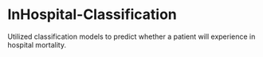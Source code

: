 # InHospital-Classification

Utilized classification models to predict whether a patient will experience in hospital mortality. 



